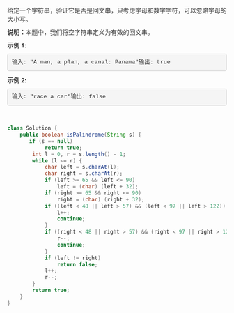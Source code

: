 <p style="box-sizing: border-box; margin-top: 0px; margin-bottom: 10px; color: rgb(51, 51, 51); font-family: &quot;Helvetica Neue&quot;, Helvetica, Arial, sans-serif; font-size: 14px; white-space: normal;">
    给定一个字符串，验证它是否是回文串，只考虑字母和数字字符，可以忽略字母的大小写。
</p>
<p style="box-sizing: border-box; margin-top: 0px; margin-bottom: 10px; color: rgb(51, 51, 51); font-family: &quot;Helvetica Neue&quot;, Helvetica, Arial, sans-serif; font-size: 14px; white-space: normal;">
    <span style="box-sizing: border-box; font-weight: 700;">说明：</span>本题中，我们将空字符串定义为有效的回文串。
</p>
<p style="box-sizing: border-box; margin-top: 0px; margin-bottom: 10px; color: rgb(51, 51, 51); font-family: &quot;Helvetica Neue&quot;, Helvetica, Arial, sans-serif; font-size: 14px; white-space: normal;">
    <span style="box-sizing: border-box; font-weight: 700;">示例 1:</span>
</p>
<pre style="box-sizing: border-box; overflow: auto; font-family: Menlo, Monaco, Consolas, &quot;Courier New&quot;, monospace; font-size: 13px; padding: 9.5px; margin-top: 0px; margin-bottom: 10px; line-height: 1.42857; color: rgb(51, 51, 51); word-break: break-all; word-wrap: break-word; background-color: rgb(245, 245, 245); border: 1px solid rgb(204, 204, 204); border-radius: 4px;">输入: &quot;A man, a plan, a canal: Panama&quot;输出: true</pre>
<p style="box-sizing: border-box; margin-top: 0px; margin-bottom: 10px; color: rgb(51, 51, 51); font-family: &quot;Helvetica Neue&quot;, Helvetica, Arial, sans-serif; font-size: 14px; white-space: normal;">
    <span style="box-sizing: border-box; font-weight: 700;">示例 2:</span>
</p>
<pre style="box-sizing: border-box; overflow: auto; font-family: Menlo, Monaco, Consolas, &quot;Courier New&quot;, monospace; font-size: 13px; padding: 9.5px; margin-top: 0px; margin-bottom: 10px; line-height: 1.42857; color: rgb(51, 51, 51); word-break: break-all; word-wrap: break-word; background-color: rgb(245, 245, 245); border: 1px solid rgb(204, 204, 204); border-radius: 4px;">输入: &quot;race a car&quot;输出: false</pre>
<p>
    <br/>
</p>

``` java
class Solution {
    public boolean isPalindrome(String s) {
       if (s == null)
			return true;
		int l = 0, r = s.length() - 1;
		while (l <= r) {
			char left = s.charAt(l);
			char right = s.charAt(r);
			if (left >= 65 && left <= 90)
				left = (char) (left + 32);
			if (right >= 65 && right <= 90)
				right = (char) (right + 32);
			if ((left < 48 || left > 57) && (left < 97 || left > 122)) {
				l++;
				continue;
			}
			if ((right < 48 || right > 57) && (right < 97 || right > 122)) {
				r--;
				continue;
			}
			if (left != right)
				return false;
			l++;
			r--;
		}
		return true;
    }
}
```